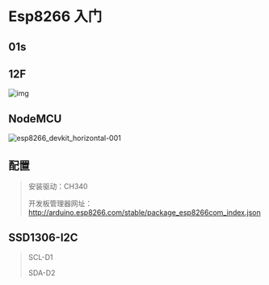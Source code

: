 <!--
title: 00-Esp8266入门
sort:
-->

# Esp8266 入门

## 01s

## 12F

![img](https://img2018.cnblogs.com/blog/1502586/201906/1502586-20190605075223754-2034335090.png)

## NodeMCU

![esp8266_devkit_horizontal-001](https://gitee.com/nmdfzf404/Image-hosting/raw/master/2020/20201230180958.png)

## 配置

> 安装驱动：CH340
>
> 开发板管理器网址：http://arduino.esp8266.com/stable/package_esp8266com_index.json

## SSD1306-I2C

> SCL-D1
>
> SDA-D2
